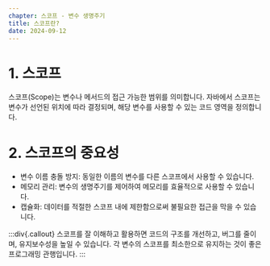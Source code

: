```yaml
---
chapter: 스코프 - 변수 생명주기
title: 스코프란?
date: 2024-09-12
---
```

# 1. 스코프
스코프(Scope)는 변수나 메서드의 접근 가능한 범위를 의미합니다. 자바에서 스코프는 변수가 선언된 위치에 따라 결정되며, 해당 변수를 사용할 수 있는 코드 영역을 정의합니다.

# 2. 스코프의 중요성
- 변수 이름 충돌 방지: 동일한 이름의 변수를 다른 스코프에서 사용할 수 있습니다.
- 메모리 관리: 변수의 생명주기를 제어하여 메모리를 효율적으로 사용할 수 있습니다.
- 캡슐화: 데이터를 적절한 스코프 내에 제한함으로써 불필요한 접근을 막을 수 있습니다.

:::div{.callout}
스코프를 잘 이해하고 활용하면 코드의 구조를 개선하고, 버그를 줄이며, 유지보수성을 높일 수 있습니다. 각 변수의 스코프를 최소한으로 유지하는 것이 좋은 프로그래밍 관행입니다.
:::
